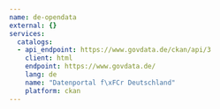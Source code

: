 ```yaml
---
name: de-opendata
external: {}
services:
  catalogs:
  - api_endpoint: https://www.govdata.de/ckan/api/3
    client: html
    endpoint: https://www.govdata.de/
    lang: de
    name: "Datenportal f\xFCr Deutschland"
    platform: ckan
---
```

